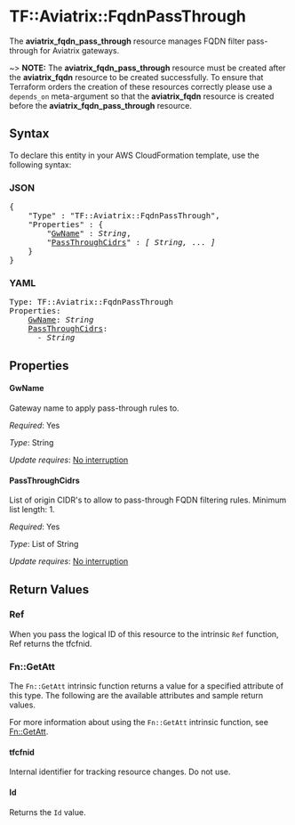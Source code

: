 # TF::Aviatrix::FqdnPassThrough

The **aviatrix_fqdn_pass_through** resource manages FQDN filter pass-through for Aviatrix gateways.

~> **NOTE:** The **aviatrix_fqdn_pass_through** resource must be created after the **aviatrix_fqdn** resource to be created successfully. To ensure that Terraform orders the creation of these resources correctly please use a `depends_on` meta-argument so that the **aviatrix_fqdn** resource is created before the **aviatrix_fqdn_pass_through** resource.

## Syntax

To declare this entity in your AWS CloudFormation template, use the following syntax:

### JSON

<pre>
{
    "Type" : "TF::Aviatrix::FqdnPassThrough",
    "Properties" : {
        "<a href="#gwname" title="GwName">GwName</a>" : <i>String</i>,
        "<a href="#passthroughcidrs" title="PassThroughCidrs">PassThroughCidrs</a>" : <i>[ String, ... ]</i>
    }
}
</pre>

### YAML

<pre>
Type: TF::Aviatrix::FqdnPassThrough
Properties:
    <a href="#gwname" title="GwName">GwName</a>: <i>String</i>
    <a href="#passthroughcidrs" title="PassThroughCidrs">PassThroughCidrs</a>: <i>
      - String</i>
</pre>

## Properties

#### GwName

Gateway name to apply pass-through rules to.

_Required_: Yes

_Type_: String

_Update requires_: [No interruption](https://docs.aws.amazon.com/AWSCloudFormation/latest/UserGuide/using-cfn-updating-stacks-update-behaviors.html#update-no-interrupt)

#### PassThroughCidrs

List of origin CIDR's to allow to pass-through FQDN filtering rules. Minimum list length: 1.

_Required_: Yes

_Type_: List of String

_Update requires_: [No interruption](https://docs.aws.amazon.com/AWSCloudFormation/latest/UserGuide/using-cfn-updating-stacks-update-behaviors.html#update-no-interrupt)

## Return Values

### Ref

When you pass the logical ID of this resource to the intrinsic `Ref` function, Ref returns the tfcfnid.

### Fn::GetAtt

The `Fn::GetAtt` intrinsic function returns a value for a specified attribute of this type. The following are the available attributes and sample return values.

For more information about using the `Fn::GetAtt` intrinsic function, see [Fn::GetAtt](https://docs.aws.amazon.com/AWSCloudFormation/latest/UserGuide/intrinsic-function-reference-getatt.html).

#### tfcfnid

Internal identifier for tracking resource changes. Do not use.

#### Id

Returns the <code>Id</code> value.

